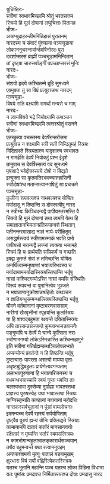 युधिष्ठिरः-  
स्त्रीणां स्वभावमिच्छामि श्रोतुं भरतसत्तम  
स्त्रियो हि मूलं दोषाणां लघुचित्ताः पितामह  
भीष्मः-  
अत्राप्युदाहरन्तीममितिहासं पुरातनम्  
नारदस्य च संवादं पुंश्चल्या पञ्चचूडाया  
लोकाननुचरन्सर्वान्देवर्षिर्नारदः पुरा  
ददर्शाप्सरसं ब्राह्मीं पञ्चचूडामनिन्दिताम्  
तां दृष्ट्वा चारुसर्वाङ्गीं पप्रच्छाप्सरसं मुनिः  
नारदः-  
भीष्मः-  
संशयो हृदये कश्चितन्मे ब्रूहि सुमध्यमे  
एवमुक्ता तु सा विप्रं प्रत्युवाचाथ नारदम्  
पञ्चचूडा-  
विषये सति वक्ष्यामि समर्थां मन्यसे च माम्  
नारदः-  
न त्वामविषये भद्रे नियोक्ष्यामि कथञ्चन  
स्त्रीणां स्वभावमिच्छामि त्वत्तश्श्रोतुं वरानने  
भीष्मः-  
एतच्छ्रुत्वा वचस्तस्य देवर्षेरप्सरोत्तमा  
प्रत्युवाच न शक्ष्यामि स्त्री सती निन्दितुमहं स्त्रियः  
विदितास्ते स्त्रियताश्च यादृशाश्च स्वभावतः  
न मामर्हसि देवर्षे नियोक्तुं प्रश्न ईदृशे  
तामुवाच स देवर्षिस्सत्यं वद सुमध्यमे  
मृषावादे भवेद्दोषस्सत्ये दोषो न विद्यते  
इत्युक्ता सा कृतमतिरभवच्चारुहासिनी  
स्त्रीदोषांश्च मतान्सत्यान्भाषितुं सा प्रचक्रमे  
पञ्चचूडा-  
कुलीना रूपवत्यश्च नाथवत्यश्च योषितः  
मर्यादासु न तिष्ठन्ति स दोषस्स्त्रीषु नारद  
न स्त्रीभ्यः किञ्चिदन्यद्वै पापीयस्तरमस्ति वै  
स्त्रियो हि मूलं दोषाणां तथा त्वमपि वेत्थ हि  
समाज्ञातानभिमतान्प्रतिरूपान्वशे स्थितान्  
पतीनन्तरमासाद्य नालं नार्यः परीक्षितुम्  
असद्धर्मस्त्वयं स्त्रीणामस्माकं भवति प्रभो  
पापीयसो नरान्यद्वै लज्जां त्यक्त्वा भजामहे  
स्त्रियं हि यः प्रार्थयति सन्निकर्षं च गच्छति  
इषद्वा कुरुते सेवां तं तमिच्छन्ति योषितः  
अनर्थित्वान्मनुष्याणां भयात्परिभवस्य च  
मर्यादायाममर्यादास्स्त्रियस्तिष्ठन्ति भर्तृषु  
नासां कश्चिदगम्योऽस्ति नासां वयसि संस्थितिः  
विरूपं रूपवन्तं वा पुमानित्येव भुञ्जते  
न भयान्नाप्यनुक्रोशान्नार्थहेतोः कथञ्चन  
न ज्ञातिबन्धुसम्बन्धात्स्त्रियस्तिष्ठन्ति भर्तृषु  
यौवने वर्तमानानां मृष्टाभरणवाससाम्  
नारीणां खैरवृत्तीनां स्पृहयन्ति कुलस्त्रियः  
या हि शश्वद्बहुमता रक्ष्यन्ते दयितास्स्त्रियः  
अपि तास्सम्प्रसज्जन्ते कुब्जान्धजडवामनैः  
पङ्गुष्वपि च देवर्षे ये चान्ये कुत्सिता नराः  
स्त्रीणामगम्यो लोकेऽस्मिन्नास्ति कश्चिन्महामुने  
इति स्त्रीणां गतिर्ब्रह्मन्कथञ्चिन्नोपलभ्यते  
अप्यन्योन्यं प्रवर्तन्ते न हि तिष्ठन्ति भर्तृषु  
दुष्टाचाराः पापरता असत्यो मायया वृताः  
अदृष्टबुद्धिबहुलाः प्रायेणेत्यवगम्यताम्  
अलाभात्पुरुषाणां हि भयात्परिजनस्य च  
वधबन्धभयाच्चापि स्वयं गुप्ता भवन्ति ताः  
चलस्वभावा दुस्सेव्या दुर्ग्राह्या भावतस्तथा  
प्राज्ञस्य पुरुषस्येह यथा भावास्तथा स्त्रियः  
नाग्निस्तृप्यति काष्ठानां नापगानां महोदधिः  
नान्तकस्सर्वभूतानां न पुंसां वामलोचनाः  
इदमन्यच्च देवर्षे रहस्यं सर्वयोषिताम्  
दृष्ट्वैव पुरुषं ह्यन्यं योनिः प्रक्लिद्यते स्त्रियाः  
कामानामपि दातारं कर्तारं मानसान्त्वयोः  
रक्षितारं न मृष्यन्ति भर्तारं स्वमसत्स्त्रियः  
न कामभोगान्बहुलान्नालङ्कारार्थसञ्चयान्  
तथैव बहुमन्वन्ते यथा रत्यामनुग्रहम्  
अन्तकश्शमनो मृत्युः पातालं बडबामुखम्  
क्षुरधारा विषं सर्पो वह्निरित्येकतस्स्त्रियः  
यतश्च भूतानि महान्ति पञ्च यतश्च लोका विहिता विधात्रा  
यतः पुमांसः प्रमदाश्च निर्मितास्ततश्च दोषाः प्रमदासु नारद  
